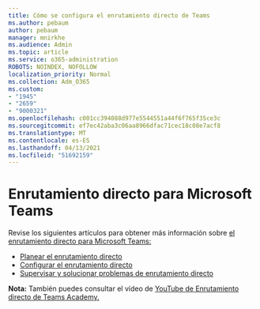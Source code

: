 ```yaml
---
title: Cómo se configura el enrutamiento directo de Teams
ms.author: pebaum
author: pebaum
manager: mnirkhe
ms.audience: Admin
ms.topic: article
ms.service: o365-administration
ROBOTS: NOINDEX, NOFOLLOW
localization_priority: Normal
ms.collection: Adm_O365
ms.custom:
- "1945"
- "2659"
- "9000321"
ms.openlocfilehash: c001cc394088d977e5544551a44f6f765f35ce3c
ms.sourcegitcommit: ef7ec42aba3c06aa8966dfac71cec18c08e7acf8
ms.translationtype: MT
ms.contentlocale: es-ES
ms.lasthandoff: 04/13/2021
ms.locfileid: "51692159"
---
```

# <a name="direct-routing-for-microsoft-teams"></a>Enrutamiento directo para Microsoft Teams

Revise los siguientes artículos para obtener más información sobre [el enrutamiento directo para Microsoft Teams:](https://docs.microsoft.com/MicrosoftTeams/direct-routing-landing-page) 

- [Planear el enrutamiento directo](https://docs.microsoft.com/MicrosoftTeams/direct-routing-plan)
- [Configurar el enrutamiento directo](https://docs.microsoft.com/MicrosoftTeams/direct-routing-configure) 
- [Supervisar y solucionar problemas de enrutamiento directo](https://docs.microsoft.com/MicrosoftTeams/direct-routing-monitor-and-troubleshoot)

**Nota:** También puedes consultar el vídeo de [YouTube de Enrutamiento directo de Teams Academy.](https://www.youtube.com/watch?v=1ASftX_Msb8&index=10&list=PLaSOUojkSiGnKuE30ckcjnDVkMNqDv0Vl)